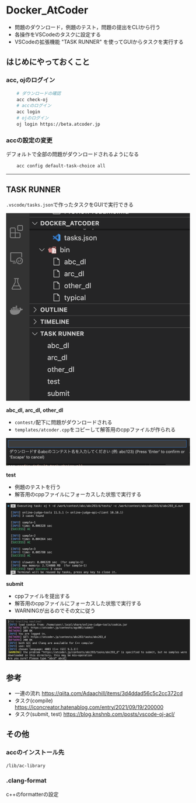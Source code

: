 <!-- nodejsをダウンロードしていることでコンテナがでかくなってしまっている -->
<!-- accのインストールにnodejsを使っているが，accはzipファイルからインストールすることも可能 -->
<!-- abc, arc以外のコンテストをotherにまとめておきたいのでabc_dl, arc_dl, other_dlに分けている -->

# Docker_AtCoder
- 問題のダウンロード，例題のテスト，問題の提出をCLIから行う
- 各操作をVSCodeのタスクに設定する
- VSCodeの拡張機能 "TASK RUNNER" を使ってGUIからタスクを実行する

## はじめにやっておくこと
### acc, ojのログイン
```bash
    # ダウンロードの確認
    acc check-oj 
    # accのログイン
    acc login
    # ojのログイン
    oj login https://beta.atcoder.jp
```

### accの設定の変更
デフォルトで全部の問題がダウンロードされるようになる
```bash
    acc config default-task-choice all
```
---

## TASK RUNNER
`.vscode/tasks.json`で作ったタスクをGUIで実行できる

![](docs/img/task_runner.png)

**abc_dl, arc_dl, other_dl**
- `contest/`配下に問題がダウンロードされる
- `templates/atcoder.cpp`をコピーして解答用のcppファイルが作られる

![](docs/img/contest_dl.png)

**test**
- 例題のテストを行う
- 解答用のcppファイルにフォーカスした状態で実行する

![](docs/img/test.png)

**submit**
- cppファイルを提出する
- 解答用のcppファイルにフォーカスした状態で実行する
- WARNINGが出るのでその文に従う

![](docs/img/submit.png)

## 参考
- 一連の流れ
https://qiita.com/Adaachill/items/3d4ddad56c5c2cc372cd
- タスク(compile)
https://iconcreator.hatenablog.com/entry/2021/09/19/200000
- タスク(submit, test)
https://blog.knshnb.com/posts/vscode-oj-acl/


## その他
### accのインストール先
`/lib/ac-library`

### .clang-format
c++のformatterの設定